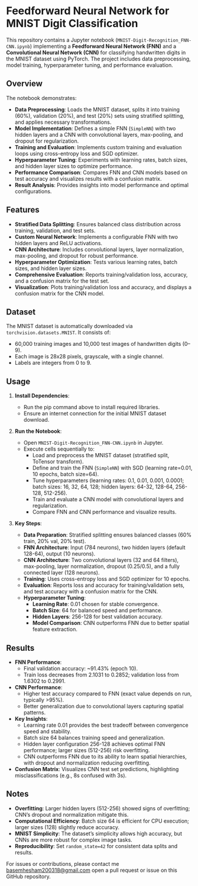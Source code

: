 
# Feedforward Neural Network for MNIST Digit Classification

This repository contains a Jupyter notebook (`MNIST-Digit-Recognition_FNN-CNN.ipynb`) implementing a **Feedforward Neural Network (FNN)** and a **Convolutional Neural Network (CNN)** for classifying handwritten digits in the MNIST dataset using PyTorch. The project includes data preprocessing, model training, hyperparameter tuning, and performance evaluation.

## Overview

The notebook demonstrates:
- **Data Preprocessing**: Loads the MNIST dataset, splits it into training (60%), validation (20%), and test (20%) sets using stratified splitting, and applies necessary transformations.
- **Model Implementation**: Defines a simple FNN (`SimpleNN`) with two hidden layers and a CNN with convolutional layers, max-pooling, and dropout for regularization.
- **Training and Evaluation**: Implements custom training and evaluation loops using cross-entropy loss and SGD optimizer.
- **Hyperparameter Tuning**: Experiments with learning rates, batch sizes, and hidden layer sizes to optimize performance.
- **Performance Comparison**: Compares FNN and CNN models based on test accuracy and visualizes results with a confusion matrix.
- **Result Analysis**: Provides insights into model performance and optimal configurations.

## Features

- **Stratified Data Splitting**: Ensures balanced class distribution across training, validation, and test sets.
- **Custom Neural Network**: Implements a configurable FNN with two hidden layers and ReLU activations.
- **CNN Architecture**: Includes convolutional layers, layer normalization, max-pooling, and dropout for robust performance.
- **Hyperparameter Optimization**: Tests various learning rates, batch sizes, and hidden layer sizes.
- **Comprehensive Evaluation**: Reports training/validation loss, accuracy, and a confusion matrix for the test set.
- **Visualization**: Plots training/validation loss and accuracy, and displays a confusion matrix for the CNN model.


## Dataset

The MNIST dataset is automatically downloaded via `torchvision.datasets.MNIST`. It consists of:
- 60,000 training images and 10,000 test images of handwritten digits (0–9).
- Each image is 28x28 pixels, grayscale, with a single channel.
- Labels are integers from 0 to 9.


## Usage

1. **Install Dependencies**:
   - Run the pip command above to install required libraries.
   - Ensure an internet connection for the initial MNIST dataset download.

2. **Run the Notebook**:
   - Open `MNIST-Digit-Recognition_FNN-CNN.ipynb` in Jupyter.
   - Execute cells sequentially to:
     - Load and preprocess the MNIST dataset (stratified split, ToTensor transform).
     - Define and train the FNN (`SimpleNN`) with SGD (learning rate=0.01, 10 epochs, batch size=64).
     - Tune hyperparameters (learning rates: 0.1, 0.01, 0.001, 0.0001; batch sizes: 16, 32, 64, 128; hidden layers: 64-32, 128-64, 256-128, 512-256).
     - Train and evaluate a CNN model with convolutional layers and regularization.
     - Compare FNN and CNN performance and visualize results.

3. **Key Steps**:
   - **Data Preparation**: Stratified splitting ensures balanced classes (60% train, 20% val, 20% test).
   - **FNN Architecture**: Input (784 neurons), two hidden layers (default 128-64), output (10 neurons).
   - **CNN Architecture**: Two convolutional layers (32 and 64 filters), max-pooling, layer normalization, dropout (0.25/0.5), and a fully connected layer (128 neurons).
   - **Training**: Uses cross-entropy loss and SGD optimizer for 10 epochs.
   - **Evaluation**: Reports loss and accuracy for training/validation sets, and test accuracy with a confusion matrix for the CNN.
   - **Hyperparameter Tuning**:
     - **Learning Rate**: 0.01 chosen for stable convergence.
     - **Batch Size**: 64 for balanced speed and performance.
     - **Hidden Layers**: 256-128 for best validation accuracy.
     - **Model Comparison**: CNN outperforms FNN due to better spatial feature extraction.

## Results

- **FNN Performance**:
  - Final validation accuracy: ~91.43% (epoch 10).
  - Train loss decreases from 2.1031 to 0.2852; validation loss from 1.6302 to 0.2991.
- **CNN Performance**:
  - Higher test accuracy compared to FNN (exact value depends on run, typically >95%).
  - Better generalization due to convolutional layers capturing spatial patterns.
- **Key Insights**:
  - Learning rate 0.01 provides the best tradeoff between convergence speed and stability.
  - Batch size 64 balances training speed and generalization.
  - Hidden layer configuration 256-128 achieves optimal FNN performance; larger sizes (512-256) risk overfitting.
  - CNN outperforms FNN due to its ability to learn spatial hierarchies, with dropout and normalization reducing overfitting.
- **Confusion Matrix**: Visualizes CNN test set predictions, highlighting misclassifications (e.g., 8s confused with 3s).

## Notes

- **Overfitting**: Larger hidden layers (512-256) showed signs of overfitting; CNN’s dropout and normalization mitigate this.
- **Computational Efficiency**: Batch size 64 is efficient for CPU execution; larger sizes (128) slightly reduce accuracy.
- **MNIST Simplicity**: The dataset’s simplicity allows high accuracy, but CNNs are more robust for complex image tasks.
- **Reproducibility**: Set `random_state=42` for consistent data splits and results.


For issues or contributions, please contact me basemhesham200318@gmail.com open a pull request or issue on this GitHub repository.
